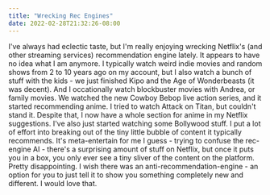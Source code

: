 ```yaml
---
title: "Wrecking Rec Engines"
date: 2022-02-28T21:32:26-08:00
---
```

I've always had eclectic taste, but I'm really enjoying wrecking Netflix's (and other streaming services) recommendation engine lately. It appears to have no idea what I am anymore. I typically watch weird indie movies and random shows from 2 to 10 years ago on my account, but I also watch a bunch of stuff with the kids - we just finished Kipo and the Age of Wonderbeasts (it was decent). And I occationally watch blockbuster movies with Andrea, or family movies. We watched the new Cowboy Bebop live action series, and it started recommending anime. I tried to watch Attack on Titan, but couldn't stand it. Despite that, I now have a whole section for anime in my Netflix suggestions. I've also just started watching some Bollywood stuff. I put a lot of effort into breaking out of the tiny little bubble of content it typically recommends. It's meta-entertain for me I guess - trying to confuse the rec-engine AI - there's a surprising amount of stuff on Netflix, but once it puts you in a box, you only ever see a tiny sliver of the content on the platform. Pretty disappointing. I wish there was an anti-recommendation-engine - an option for you to just tell it to show you something completely new and different. I would love that.
